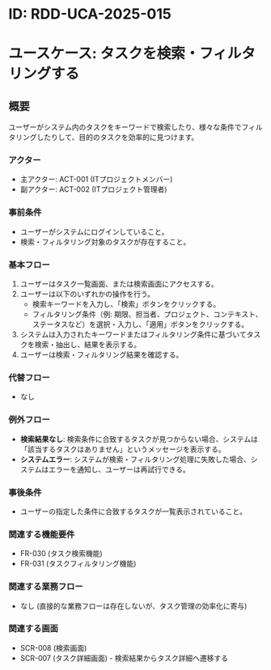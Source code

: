 # ID: RDD-UCA-2025-015

# ユースケース: タスクを検索・フィルタリングする

## 概要

ユーザーがシステム内のタスクをキーワードで検索したり、様々な条件でフィルタリングしたりして、目的のタスクを効率的に見つけます。

### アクター

- 主アクター: ACT-001 (ITプロジェクトメンバー)
- 副アクター: ACT-002 (ITプロジェクト管理者)

### 事前条件

- ユーザーがシステムにログインしていること。
- 検索・フィルタリング対象のタスクが存在すること。

### 基本フロー

1. ユーザーはタスク一覧画面、または検索画面にアクセスする。
1. ユーザーは以下のいずれかの操作を行う。
   - 検索キーワードを入力し、「検索」ボタンをクリックする。
   - フィルタリング条件（例: 期限、担当者、プロジェクト、コンテキスト、ステータスなど）を選択・入力し、「適用」ボタンをクリックする。
1. システムは入力されたキーワードまたはフィルタリング条件に基づいてタスクを検索・抽出し、結果を表示する。
1. ユーザーは検索・フィルタリング結果を確認する。

### 代替フロー

- なし

### 例外フロー

- **検索結果なし**: 検索条件に合致するタスクが見つからない場合、システムは「該当するタスクはありません」というメッセージを表示する。
- **システムエラー**: システムが検索・フィルタリング処理に失敗した場合、システムはエラーを通知し、ユーザーは再試行できる。

### 事後条件

- ユーザーの指定した条件に合致するタスクが一覧表示されていること。

### 関連する機能要件

- FR-030 (タスク検索機能)
- FR-031 (タスクフィルタリング機能)

### 関連する業務フロー

- なし (直接的な業務フローは存在しないが、タスク管理の効率化に寄与)

### 関連する画面

- SCR-008 (検索画面)
- SCR-007 (タスク詳細画面) - 検索結果からタスク詳細へ遷移する
